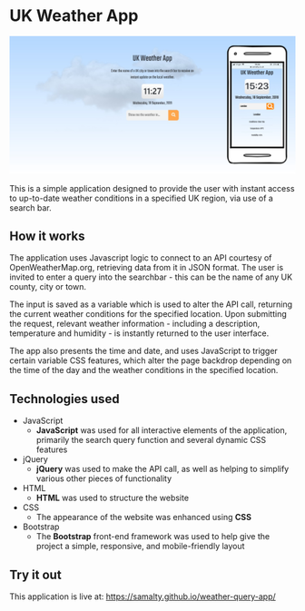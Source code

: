 # UK Weather App

![](static/weatherapp.png)

This is a simple application designed to provide the user with instant access to up-to-date 
weather conditions in a specified UK region, via use of a search bar.

## How it works

The application uses Javascript logic to connect to an API courtesy of OpenWeatherMap.org, 
retrieving data from it in JSON format. The user is invited to enter a query into the 
searchbar - this can be the name of any UK county, city or town. 

The input is saved as a variable which is used to alter the API call, returning the current 
weather conditions for the specified location. Upon submitting the request, relevant weather 
information - including a description, temperature and humidity - is instantly returned to 
the user interface.

The app also presents the time and date, and uses JavaScript to trigger certain variable CSS 
features, which alter the page backdrop depending on the time of the day and the weather 
conditions in the specified location.

## Technologies used

- JavaScript
	- **JavaScript** was used for all interactive elements of the application, primarily the 
	search query function and several dynamic CSS features
- jQuery
	- **jQuery** was used to make the API call, as well as helping to simplify various other pieces of functionality 
- HTML
    - **HTML** was used to structure the website
- CSS
    - The appearance of the website was enhanced using **CSS**
- Bootstrap
	- The **Bootstrap** front-end framework was used to help give the project a simple, responsive, and mobile-friendly layout

## Try it out

This application is live at: https://samalty.github.io/weather-query-app/
